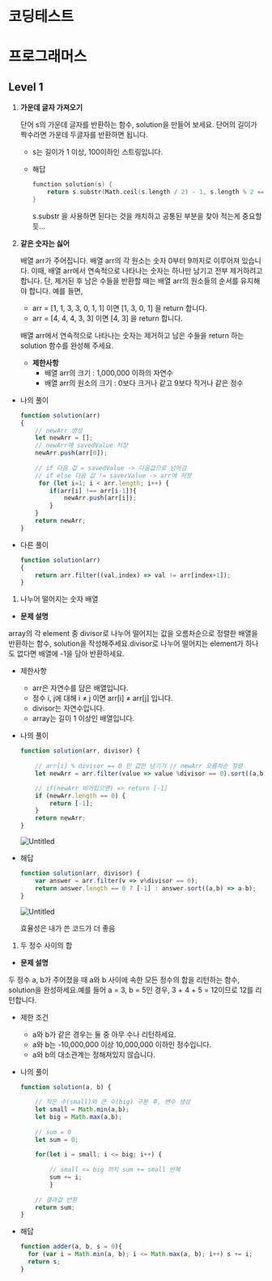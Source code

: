 # 코딩테스트

# 프로그래머스

## Level 1

1. **가운데 글자 가져오기**
    
    단어 s의 가운데 글자를 반환하는 함수, solution을 만들어 보세요. 단어의 길이가 짝수라면 가운데 두글자를 반환하면 됩니다.
    
    - s는 길이가 1 이상, 100이하인 스트링입니다.
    
    - 해답
        
        ```c
        function solution(s) {
            return s.substr(Math.ceil(s.length / 2) - 1, s.length % 2 === 0 ? 2 : 1);
        }
        ```
        
        s.substr 을 사용하면 된다는 것을 캐치하고 공통된 부분을 찾아 적는게 중요할듯...
        
2. **같은 숫자는 싫어**
    
    
    배열 arr가 주어집니다. 배열 arr의 각 원소는 숫자 0부터 9까지로 이루어져 있습니다. 이때, 배열 arr에서 연속적으로 나타나는 숫자는 하나만 남기고 전부 제거하려고 합니다. 단, 제거된 후 남은 수들을 반환할 때는 배열 arr의 원소들의 순서를 유지해야 합니다. 예를 들면,
    
    - arr = [1, 1, 3, 3, 0, 1, 1] 이면 [1, 3, 0, 1] 을 return 합니다.
    - arr = [4, 4, 4, 3, 3] 이면 [4, 3] 을 return 합니다.
    
    배열 arr에서 연속적으로 나타나는 숫자는 제거하고 남은 수들을 return 하는 solution 함수를 완성해 주세요.
    
    - **제한사항**
        - 배열 arr의 크기 : 1,000,000 이하의 자연수
        - 배열 arr의 원소의 크기 : 0보다 크거나 같고 9보다 작거나 같은 정수

- 나의 풀이
    
    ```jsx
    function solution(arr)
    {
        // newArr 생성
        let newArr = [];
        // newArr에 savedValue 저장
        newArr.push(arr[0]);
        
        // if 다음 값 = savedValue -> 다음값으로 넘어감
        // if else 다음 값 != saverValue -> arr에 저장
         for (let i=1; i < arr.length; i++) {
            if(arr[i] !== arr[i-1]){
                newArr.push(arr[i]);
            }
        }
        return newArr;
    }
    ```
    

- 다른 풀이
    
    ```jsx
    function solution(arr)
    {
        return arr.filter((val,index) => val != arr[index+1]);
    }
    ```
    
1. 나누어 떨어지는 숫자 배열

- **문제 설명**

array의 각 element 중 divisor로 나누어 떨어지는 값을 오름차순으로 정렬한 배열을 반환하는 함수, solution을 작성해주세요.divisor로 나누어 떨어지는 element가 하나도 없다면 배열에 -1을 담아 반환하세요.

- 제한사항
    - arr은 자연수를 담은 배열입니다.
    - 정수 i, j에 대해 i ≠ j 이면 arr[i] ≠ arr[j] 입니다.
    - divisor는 자연수입니다.
    - array는 길이 1 이상인 배열입니다.

- 나의 풀이
    
    ```jsx
    function solution(arr, divisor) {
        
        // arr[i] % divisor == 0 인 값만 남기기 // newArr 오름차순 정령
        let newArr = arr.filter(value => value %divisor == 0).sort((a,b) => a-b);
    
        // if(newArr 비어있으면) => return [-1]
        if (newArr.length == 0) {
            return [-1];
        } 
        return newArr;
    }
    ```
    
    ![Untitled](%E1%84%8F%E1%85%A9%E1%84%83%E1%85%B5%E1%86%BC%E1%84%90%E1%85%A6%E1%84%89%E1%85%B3%E1%84%90%20f41b2/Untitled.png)
    
- 해답
    
    ```jsx
    function solution(arr, divisor) {
        var answer = arr.filter(v => v%divisor == 0);
        return answer.length == 0 ? [-1] : answer.sort((a,b) => a-b);
    }
    ```
    
    ![Untitled](%E1%84%8F%E1%85%A9%E1%84%83%E1%85%B5%E1%86%BC%E1%84%90%E1%85%A6%E1%84%89%E1%85%B3%E1%84%90%20f41b2/Untitled%201.png)
    
    효율성은 내가 쓴 코드가 더 좋음
    
1. 두 정수 사이의 합

- **문제 설명**

두 정수 a, b가 주어졌을 때 a와 b 사이에 속한 모든 정수의 합을 리턴하는 함수, solution을 완성하세요.예를 들어 a = 3, b = 5인 경우, 3 + 4 + 5 = 12이므로 12를 리턴합니다.

- 제한 조건
    - a와 b가 같은 경우는 둘 중 아무 수나 리턴하세요.
    - a와 b는 -10,000,000 이상 10,000,000 이하인 정수입니다.
    - a와 b의 대소관계는 정해져있지 않습니다.

- 나의 풀이
    
    ```jsx
    function solution(a, b) {
        
        // 작은 수(small)와 큰 수(big) 구분 후, 변수 생성
        let small = Math.min(a,b);
        let big = Math.max(a,b);
        
        // sum = 0
        let sum = 0;
        
        for(let i = small; i <= big; i++) {
            
            // small <= big 까지 sum += small 반복
            sum += i;
            }
        
        // 결과값 반환
        return sum;
    }
    ```
    
- 해답
    
    ```jsx
    function adder(a, b, s = 0){
      for (var i = Math.min(a, b); i <= Math.max(a, b); i++) s += i;
      return s;
    }
    ```